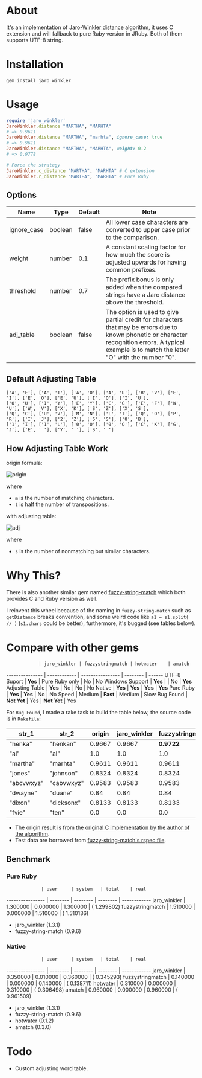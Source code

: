 # About

It's an implementation of [Jaro-Winkler distance](http://en.wikipedia.org/wiki/Jaro%E2%80%93Winkler_distance) algorithm, it uses C extension and will fallback to pure Ruby version in JRuby. Both of them supports UTF-8 string.

# Installation

```
gem install jaro_winkler
```

# Usage

```ruby
require 'jaro_winkler'
JaroWinkler.distance "MARTHA", "MARHTA"
# => 0.9611
JaroWinkler.distance "MARTHA", "marhta", ignore_case: true
# => 0.9611
JaroWinkler.distance "MARTHA", "MARHTA", weight: 0.2
# => 0.9778

# Force the strategy
JaroWinkler.c_distance "MARTHA", "MARHTA" # C extension
JaroWinkler.r_distance "MARTHA", "MARHTA" # Pure Ruby
```

## Options

Name        | Type    | Default | Note
----------- | ------  | ------- | ------------------------------------------------------------------------------------------------------------
ignore_case | boolean | false   | All lower case characters are converted to upper case prior to the comparison.
weight      | number  | 0.1     | A constant scaling factor for how much the score is adjusted upwards for having common prefixes.
threshold   | number  | 0.7     | The prefix bonus is only added when the compared strings have a Jaro distance above the threshold.
adj_table   | boolean | false   | The option is used to give partial credit for characters that may be errors due to known phonetic or character recognition errors. A typical example is to match the letter "O" with the number "0".

## Default Adjusting Table

```
['A', 'E'], ['A', 'I'], ['A', 'O'], ['A', 'U'], ['B', 'V'], ['E', 'I'], ['E', 'O'], ['E', 'U'], ['I', 'O'], ['I', 'U'],
['O', 'U'], ['I', 'Y'], ['E', 'Y'], ['C', 'G'], ['E', 'F'], ['W', 'U'], ['W', 'V'], ['X', 'K'], ['S', 'Z'], ['X', 'S'],
['Q', 'C'], ['U', 'V'], ['M', 'N'], ['L', 'I'], ['Q', 'O'], ['P', 'R'], ['I', 'J'], ['2', 'Z'], ['5', 'S'], ['8', 'B'],
['1', 'I'], ['1', 'L'], ['0', 'O'], ['0', 'Q'], ['C', 'K'], ['G', 'J'], ['E', ' '], ['Y', ' '], ['S', ' ']
```

## How Adjusting Table Work

origin formula:

![origin](https://chart.googleapis.com/chart?cht=tx&chs&chl=%5Cbegin%7Bcases%7D0%26%7B%5Ctext%7Bif%20%7Dm%3D0%7D%5C%5C%5Cfrac%7B1%7D%7B3%7D(%5Cfrac%7Bm%7D%7B%5Cleft%7Cs1%5Cright%7C%7D%2B%5Cfrac%7Bm%7D%7B%5Cleft%7Cs2%5Cright%7C%7D%2B%5Cfrac%7Bm-t%7D%7Bm%7D)%26%5Ctext%7Bothers%7D%5Cend%7Bcases%7D)

where

- `m` is the number of matching characters.
- `t` is half the number of transpositions.

with adjusting table:

![adj](https://chart.googleapis.com/chart?cht=tx&chs&chl=%5Cbegin%7Bcases%7D0%26%5Ctext%7Bif%20%7Dm%3D0%5C%5C%5Cfrac%7B1%7D%7B3%7D(%5Cfrac%7B%5Cfrac%7Bs%7D%7B10%7D%2Bm%7D%7B%5Cleft%7Cs1%5Cright%7C%7D%2B%5Cfrac%7B%5Cfrac%7Bs%7D%7B10%7D%2Bm%7D%7B%5Cleft%7Cs2%5Cright%7C%7D%2B%5Cfrac%7Bm-t%7D%7Bm%7D)%26%5Ctext%7Bothers%7D%5Cend%7Bcases%7D)

where

- `s` is the number of nonmatching but similar characters.

# Why This?

There is also another similar gem named [fuzzy-string-match](https://github.com/kiyoka/fuzzy-string-match) which both provides C and Ruby version as well.

I reinvent this wheel because of the naming in `fuzzy-string-match` such as `getDistance` breaks convention, and some weird code like `a1 = s1.split( // )` (`s1.chars` could be better), furthermore, it's bugged (see tables below).

# Compare with other gems

                | jaro_winkler | fuzzystringmatch | hotwater    | amatch
--------------- | ------------ | ---------------- | --------    | ------
UTF-8 Suport    | **Yes**      | Pure Ruby only   | No          | No
Windows Support | **Yes**      |                  | No          | **Yes**
Adjusting Table | **Yes**      | No               | No          | No
Native          | **Yes**      | **Yes**          | **Yes**     | **Yes**
Pure Ruby       | **Yes**      | **Yes**          | No          | No
Speed           | Medium       | **Fast**         | Medium      | Slow
Bug Found       | **Not Yet**  | Yes              | **Not Yet** | Yes

For `Bug Found`, I made a rake task to build the table below, the source code is in `Rakefile`:

str_1      | str_2      | origin | jaro_winkler | fuzzystringmatch | hotwater | amatch
---        | ---        | ---    | ---          | ---              | ---      | ---
"henka"    | "henkan"   | 0.9667 | 0.9667       | **0.9722**       | 0.9667   | **0.9444**
"al"       | "al"       | 1.0    | 1.0          | 1.0              | 1.0      | 1.0
"martha"   | "marhta"   | 0.9611 | 0.9611       | 0.9611           | 0.9611   | **0.9444**
"jones"    | "johnson"  | 0.8324 | 0.8324       | 0.8324           | 0.8324   | **0.7905**
"abcvwxyz" | "cabvwxyz" | 0.9583 | 0.9583       | 0.9583           | 0.9583   | 0.9583
"dwayne"   | "duane"    | 0.84   | 0.84         | 0.84             | 0.84     | **0.8222**
"dixon"    | "dicksonx" | 0.8133 | 0.8133       | 0.8133           | 0.8133   | **0.7667**
"fvie"     | "ten"      | 0.0    | 0.0          | 0.0              | 0.0      | 0.0

- The origin result is from the [original C implementation by the author of the algorithm](http://web.archive.org/web/20100227020019/http://www.census.gov/geo/msb/stand/strcmp.c).
- Test data are borrowed from [fuzzy-string-match's rspec file](https://github.com/kiyoka/fuzzy-string-match/blob/master/test/basic_pure_spec.rb).

## Benchmark

### Pure Ruby

                 | user     | system   | total    | real
---------------- | -------- | -------- | -------- | ------------
jaro_winkler     | 1.300000 | 0.000000 | 1.300000 | (  1.299802)
fuzzystringmatch | 1.510000 | 0.000000 | 1.510000 | (  1.510136)

- jaro_winkler (1.3.1)
- fuzzy-string-match (0.9.6)

### Native

                 | user     | system   | total    | real
---------------- | -------- | -------- | -------- | ------------
jaro_winkler     | 0.350000 | 0.010000 | 0.360000 | (  0.345293)
fuzzystringmatch | 0.140000 | 0.000000 | 0.140000 | (  0.138711)
hotwater         | 0.310000 | 0.000000 | 0.310000 | (  0.306498)
amatch           | 0.960000 | 0.000000 | 0.960000 | (  0.961509)

- jaro_winkler (1.3.1)
- fuzzy-string-match (0.9.6)
- hotwater (0.1.2)
- amatch (0.3.0)

# Todo

- Custom adjusting word table.